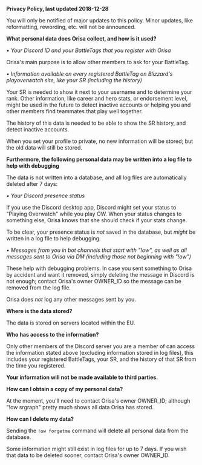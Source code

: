 **Privacy Policy, last updated 2018-12-28**

You will only be notified of major updates to this policy. Minor updates, like reformatting, rewording, etc. will not be announced.

__**What personal data does Orisa collect, and how is it used?**__

*• Your Discord ID and your BattleTags that you register with Orisa*

Orisa's main purpose is to allow other members to ask for your BattleTag.

*• Information available on every registered BattleTag on Blizzard's playoverwatch site, like your SR (including the history)*

Your SR is needed to show it next to your username and to determine your rank. Other information, like career and hero stats, or endorsement level, might be used in the future to detect inactive accounts or helping you and other members find teammates that play well together.

The history of this data is needed to be able to show the SR history, and detect inactive accounts.

When you set your profile to private, no new information will be stored; but the old data will still be stored.

__**Furthermore, the following personal data may be written into a log file to help with debugging**__

The data is not written into a database, and all log files are automatically deleted after 7 days:

*• Your Discord presence status*

If you use the Discord desktop app, Discord might set your status to "Playing Overwatch" while you play OW. When your status changes to something else, Orisa knows that she should check if your stats change.

To be clear, your presence status is *not* saved in the database, but *might* be written in a log file to help debugging.

*• Messages from you in bot channels that start with "!ow", as well as all messages sent to Orisa via DM (including those not beginning with "!ow")*

These help with debugging problems. In case you sent something to Orisa by accident and want it removed, simply deleting the message in Discord is not enough; contact Orisa's owner OWNER_ID so the message can be removed from the log file.

Orisa does *not* log any other messages sent by you.

__**Where is the data stored?**__

The data is stored on servers located within the EU.

__**Who has access to the information?**__

Only other members of the Discord server you are a member of can access the information stated above (excluding information stored in log files), this includes your registered BattleTags, your SR, and the history of that SR from the time you registered.

**Your information will not be made available to third parties.**

__**How can I obtain a copy of my personal data?**__

At the moment, you'll need to contact Orisa's owner OWNER_ID; although "!ow srgraph" pretty much shows all data Orisa has stored.

__**How can I delete my data?**__

Sending the `!ow forgetme` command will delete all personal data from the database.

Some information might still exist in log files for up to 7 days. If you wish that data to be deleted sooner, contact Orisa's owner OWNER_ID.